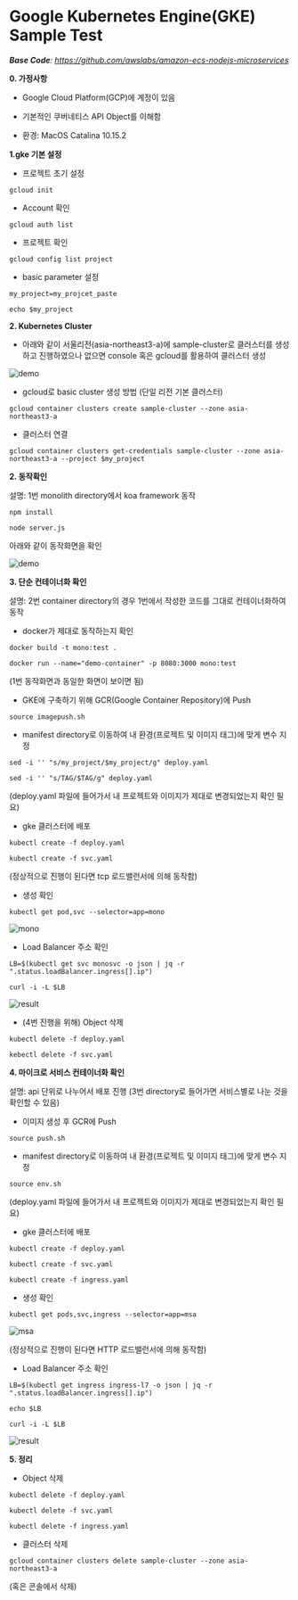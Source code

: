 # Google Kubernetes Engine(GKE) Sample Test



***Base Code**: https://github.com/awslabs/amazon-ecs-nodejs-microservices*



**0. 가정사항**

* Google Cloud Platform(GCP)에 계정이 있음

* 기본적인 쿠버네티스 API Object를 이해함

* 환경: MacOS Catalina 10.15.2

  

**1.gke 기본 설정**

* 프로젝트 초기 설정

`gcloud init`

* Account 확인

`gcloud auth list`

* 프로젝트 확인

`gcloud config list project`

* basic parameter 설정

`my_project=my_projcet_paste`

`echo $my_project`

  

**2. Kubernetes Cluster**

* 아래와 같이 서울리전(asia-northeast3-a)에 sample-cluster로 클러스터를 생성하고 진행하였으나 없으면 console 혹은 gcloud를 활용하여 클러스터 생성

![demo](./images/gke-cluster.png)

* gcloud로 basic cluster 생성 방법 (단일 리전 기본 클러스터)

`gcloud container clusters create sample-cluster --zone asia-northeast3-a`

* 클러스터 연결

`gcloud container clusters get-credentials sample-cluster --zone asia-northeast3-a --project $my_project`

  

**2. 동작확인**

설명: 1번 monolith directory에서 koa framework 동작

`npm install`

`node server.js`

아래와 같이 동작화면을 확인

![demo](./images/demo.png)

  

**3. 단순 컨테이너화 확인**

설명: 2번 container directory의 경우 1번에서 작성한 코드를 그대로 컨테이너화하여 동작

* docker가 제대로 동작하는지 확인

`docker build -t mono:test .`

`docker run --name="demo-container" -p 8080:3000 mono:test`

(1번 동작화면과 동일한 화면이 보이면 됨)

* GKE에 구축하기 위해 GCR(Google Container Repository)에 Push

`source imagepush.sh`

* manifest directory로 이동하여 내 환경(프로젝트 및 이미지 태그)에 맞게 변수 지정

`sed -i '' "s/my_project/$my_project/g" deploy.yaml`

`sed -i '' "s/TAG/$TAG/g" deploy.yaml`

(deploy.yaml 파일에 들어가서 내 프로젝트와 이미지가 제대로 변경되었는지 확인 필요)

* gke 클러스터에 배포

`kubectl create -f deploy.yaml`

`kubectl create -f svc.yaml`

(정상적으로 진행이 된다면 tcp 로드밸런서에 의해 동작함)

* 생성 확인

`kubectl get pod,svc --selector=app=mono`

![mono](./images/mono-component.png)

* Load Balancer 주소 확인

`LB=$(kubectl get svc monosvc -o json | jq -r ".status.loadBalancer.ingress[].ip")`

`curl -i -L $LB`

![result](./images/mono-result.png)  

* (4번 진행을 위해) Object 삭제

`kubectl delete -f deploy.yaml`

`kebectl delete -f svc.yaml`

**4. 마이크로 서비스 컨테이너화 확인**

설명: api 단위로 나누어서 배포 진행 (3번 directory로 들어가면 서비스별로 나눈 것을 확인할 수 있음)

* 이미지 생성 후 GCR에 Push

`source push.sh`

* manifest directory로 이동하여 내 환경(프로젝트 및 이미지 태그)에 맞게 변수 지정

`source env.sh`

(deploy.yaml 파일에 들어가서 내 프로젝트와 이미지가 제대로 변경되었는지 확인 필요)

* gke 클러스터에 배포

`kubectl create -f deploy.yaml`

`kubectl create -f svc.yaml`

`kubectl create -f ingress.yaml` 

* 생성 확인

`kubectl get pods,svc,ingress --selector=app=msa`

![msa](./images/msa-component.png)

(정상적으로 진행이 된다면 HTTP 로드밸런서에 의해 동작함)

* Load Balancer 주소 확인

`LB=$(kubectl get ingress ingress-l7 -o json | jq -r ".status.loadBalancer.ingress[].ip")`

`echo $LB`

`curl -i -L $LB`

![result](./images/msa-result.png)



**5. 정리**

* Object 삭제

`kubectl delete -f deploy.yaml`

`kubectl delete -f svc.yaml`

`kubectl delete -f ingress.yaml`

* 클러스터 삭제

`gcloud container clusters delete sample-cluster --zone asia-northeast3-a`

(혹은 콘솔에서 삭제)